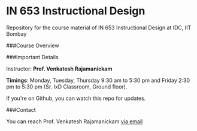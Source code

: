 IN 653 Instructional Design
=========

Repository for the course material of IN 653 Instructional Design at IDC, IIT Bombay

###Course Overview

<To be filled>


###Important Details

Instructor: **Prof. Venkatesh Rajamanickam**

**Timings**: Monday, Tuesday, Thursday 9:30 am to 5:30 pm and Friday 2:30 pm to 5:30 pm (Sr. IxD Classroom, Ground floor). 

If you're on Github, you can watch this repo for updates.

###Contact

You can reach Prof. Venkatesh Rajamanickam [via email](mailto:venkatra@iitb.ac.in)


